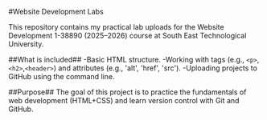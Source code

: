 #Website Development Labs

This repository contains my practical lab uploads for the Website Development 1-38890 (2025–2026) course at South East Technological University.

##What is included##
-Basic HTML structure.
-Working with tags (e.g., `<p>`,`<h2>`,`<header>`) and attributes (e.g., 'alt', 'href', 'src').
-Uploading projects to GitHub using the command line.

##Purpose##
The goal of this project is to practice the fundamentals of web development (HTML+CSS) and learn version control with Git and GitHub.

